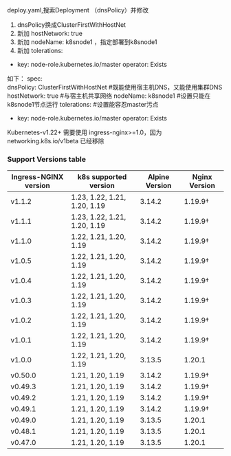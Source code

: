 deploy.yaml,搜索Deployment （dnsPolicy）并修改
1. dnsPolicy换成ClusterFirstWithHostNet
2. 新加 hostNetwork: true
3. 新加 nodeName: k8snode1 ，指定部署到k8snode1
4. 新加
tolerations: 
- key: node-role.kubernetes.io/master
  operator: Exists

如下：
spec:              
  dnsPolicy: ClusterFirstWithHostNet  #既能使用宿主机DNS，又能使用集群DNS
  hostNetwork: true                   #与宿主机共享网络
  nodeName: k8snode1              #设置只能在k8snode1节点运行
  tolerations:  					  #设置能容忍master污点
  - key: node-role.kubernetes.io/master
    operator: Exists

Kubernetes-v1.22+ 需要使用 ingress-nginx>=1.0，因为 networking.k8s.io/v1beta 已经移除
### Support Versions table 

| Ingress-NGINX version | k8s supported version        | Alpine Version | Nginx Version |
|-----------------------|------------------------------|----------------|---------------|
| v1.1.2                | 1.23, 1.22, 1.21, 1.20, 1.19 | 3.14.2         |  1.19.9†      |
| v1.1.1                | 1.23, 1.22, 1.21, 1.20, 1.19 | 3.14.2         |  1.19.9†      |
| v1.1.0                | 1.22, 1.21, 1.20, 1.19       | 3.14.2         |  1.19.9†      |
| v1.0.5                | 1.22, 1.21, 1.20, 1.19       | 3.14.2         |  1.19.9†      |
| v1.0.4                | 1.22, 1.21, 1.20, 1.19       | 3.14.2         |  1.19.9†      |
| v1.0.3                | 1.22, 1.21, 1.20, 1.19       | 3.14.2         |  1.19.9†      |
| v1.0.2                | 1.22, 1.21, 1.20, 1.19       | 3.14.2         |  1.19.9†      |
| v1.0.1                | 1.22, 1.21, 1.20, 1.19       | 3.14.2         |  1.19.9†      |
| v1.0.0                | 1.22, 1.21, 1.20, 1.19       | 3.13.5         |  1.20.1       |
| v0.50.0               | 1.21, 1.20, 1.19             | 3.14.2         |  1.19.9†      |
| v0.49.3               | 1.21, 1.20, 1.19             | 3.14.2         |  1.19.9†      |
| v0.49.2               | 1.21, 1.20, 1.19             | 3.14.2         |  1.19.9†      |
| v0.49.1               | 1.21, 1.20, 1.19             | 3.14.2         |  1.19.9†      |
| v0.49.0               | 1.21, 1.20, 1.19             | 3.13.5         |  1.20.1       |
| v0.48.1               | 1.21, 1.20, 1.19             | 3.13.5         |  1.20.1       |
| v0.47.0               | 1.21, 1.20, 1.19             | 3.13.5         |  1.20.1       |
